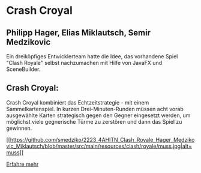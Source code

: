 # Crash Croyal

## Philipp Hager, Elias Miklautsch, Semir Medzikovic

Ein dreiköpfiges Entwicklerteam hatte die Idee, das vorhandene Spiel "Clash Royale" selbst nachzumachen mit Hilfe von JavaFX und SceneBuilder.

## Crash Croyal:
Crash Croyal kombiniert das Echtzeitstrategie - mit einem Sammelkartenspiel.
In kurzen Drei-Minuten-Runden müssen acht vorab ausgewählte Karten strategisch gegen den Gegner eingesetzt werden, um möglichst viele gegnerische Türme zu zerstören und dann das Spiel zu gewinnen.


[[https://github.com/smedziko/2223_4AHITN_Clash_Royale_Hager_Medzikovic_Miklautsch/blob/master/src/main/resources/clash/royale/muss.jpg|alt=muss]]

[Erfahre mehr](about_the_game.md)
